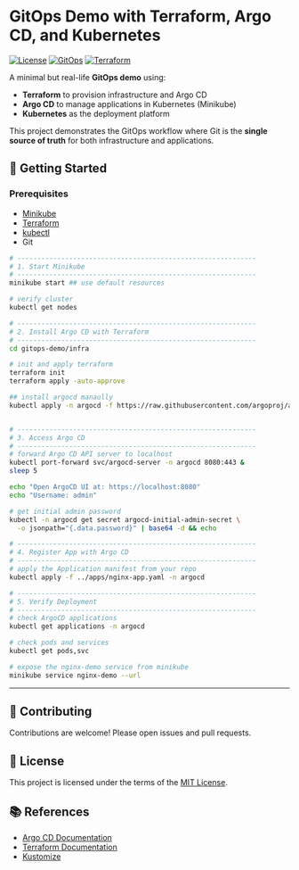 # GitOps Demo with Terraform, Argo CD, and Kubernetes

[![License](https://img.shields.io/github/license/bansikah22/gitops-demo)](LICENSE)
[![GitOps](https://img.shields.io/badge/GitOps-ArgoCD-blue)](https://argo-cd.readthedocs.io/en/stable/)
[![Terraform](https://img.shields.io/badge/Terraform-Infra%20as%20Code-purple)](https://www.terraform.io/)

A minimal but real-life **GitOps demo** using:
- **Terraform** to provision infrastructure and Argo CD
- **Argo CD** to manage applications in Kubernetes (Minikube)
- **Kubernetes** as the deployment platform

This project demonstrates the GitOps workflow where Git is the **single source of truth** for both infrastructure and applications.

## 🚀 Getting Started

### Prerequisites
- [Minikube](https://minikube.sigs.k8s.io/docs/start/)
- [Terraform](https://developer.hashicorp.com/terraform/downloads)
- [kubectl](https://kubernetes.io/docs/tasks/tools/)
- Git

```bash
# ------------------------------------------------------------
# 1. Start Minikube
# ------------------------------------------------------------
minikube start ## use default resources

# verify cluster
kubectl get nodes

# ------------------------------------------------------------
# 2. Install Argo CD with Terraform
# ------------------------------------------------------------
cd gitops-demo/infra

# init and apply terraform
terraform init
terraform apply -auto-approve

## install argocd manaully
kubectl apply -n argocd -f https://raw.githubusercontent.com/argoproj/argo-cd/stable/manifests/install.yaml


# ------------------------------------------------------------
# 3. Access Argo CD
# ------------------------------------------------------------
# forward Argo CD API server to localhost
kubectl port-forward svc/argocd-server -n argocd 8080:443 &
sleep 5

echo "Open ArgoCD UI at: https://localhost:8080"
echo "Username: admin"

# get initial admin password
kubectl -n argocd get secret argocd-initial-admin-secret \
  -o jsonpath="{.data.password}" | base64 -d && echo

# ------------------------------------------------------------
# 4. Register App with Argo CD
# ------------------------------------------------------------
# apply the Application manifest from your repo
kubectl apply -f ../apps/nginx-app.yaml -n argocd

# ------------------------------------------------------------
# 5. Verify Deployment
# ------------------------------------------------------------
# check ArgoCD applications
kubectl get applications -n argocd

# check pods and services
kubectl get pods,svc

# expose the nginx-demo service from minikube
minikube service nginx-demo --url
```

---

## 🤝 Contributing
Contributions are welcome! Please open issues and pull requests.

## 📜 License
This project is licensed under the terms of the [MIT License](LICENSE).

## 📚 References
- [Argo CD Documentation](https://argo-cd.readthedocs.io/en/stable/)
- [Terraform Documentation](https://developer.hashicorp.com/terraform/docs)
- [Kustomize](https://kubectl.docs.kubernetes.io/references/kustomize/)
